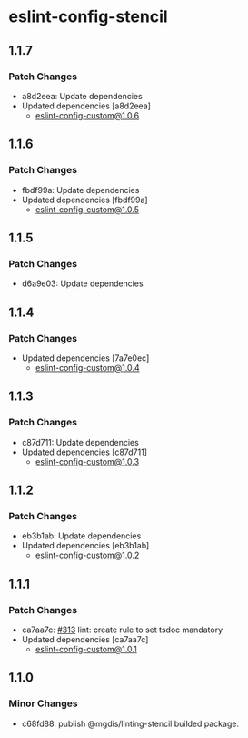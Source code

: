 # eslint-config-stencil

## 1.1.7

### Patch Changes

- a8d2eea: Update dependencies
- Updated dependencies [a8d2eea]
  - eslint-config-custom@1.0.6

## 1.1.6

### Patch Changes

- fbdf99a: Update dependencies
- Updated dependencies [fbdf99a]
  - eslint-config-custom@1.0.5

## 1.1.5

### Patch Changes

- d6a9e03: Update dependencies

## 1.1.4

### Patch Changes

- Updated dependencies [7a7e0ec]
  - eslint-config-custom@1.0.4

## 1.1.3

### Patch Changes

- c87d711: Update dependencies
- Updated dependencies [c87d711]
  - eslint-config-custom@1.0.3

## 1.1.2

### Patch Changes

- eb3b1ab: Update dependencies
- Updated dependencies [eb3b1ab]
  - eslint-config-custom@1.0.2

## 1.1.1

### Patch Changes

- ca7aa7c: [#313](https://gitlab.mgdis.fr/core/core-ui/core-ui/-/issues/313) lint: create rule to set tsdoc mandatory
- Updated dependencies [ca7aa7c]
  - eslint-config-custom@1.0.1

## 1.1.0

### Minor Changes

- c68fd88: publish @mgdis/linting-stencil builded package.
